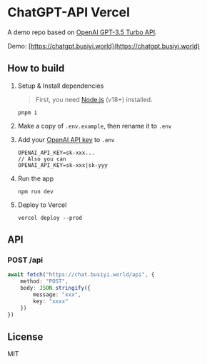 # ChatGPT-API Vercel

A demo repo based on [OpenAI GPT-3.5 Turbo API](https://platform.openai.com/docs/guides/chat).

Demo: [https://chatgpt.busiyi.world](https://chatgpt.busiyi.world)
## How to build

1. Setup & Install dependencies

    > First, you need [Node.js](https://nodejs.org/) (v18+) installed.

    ```shell
    pnpm i
    ```

2. Make a copy of `.env.example`, then rename it to `.env`
3. Add your [OpenAI API key](https://platform.openai.com/account/api-keys) to `.env`
    ```
    OPENAI_API_KEY=sk-xxx...
    // Also you can
    OPENAI_API_KEY=sk-xxx|sk-yyy
    ```
4. Run the app
    ```shell
    npm run dev
    ```
5. Deploy to Vercel
    ```shell
    vercel deploy --prod
    ```

## API

### POST /api

```ts
await fetch("https://chat.busiyi.world/api", {
    method: "POST",
    body: JSON.stringify({
        message: "xxx",
        key: "xxxx"
    })
})
```
## License

MIT
